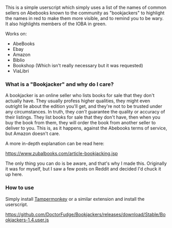 This is a simple userscript which simply uses a list of the names of common sellers on Abebooks known to the community as "bookjackers" to highlight the names in red to make them more visible, and to remind you to be wary. It also highlights members of the IOBA in green.

Works on:

* AbeBooks
* Ebay
* Amazon
* Biblio
* Bookshop (Which isn't really necessary but it was requested)
* ViaLibri

### What is a "Bookjacker" and why do I care?
A bookjacker is an online seller who lists books for sale that they don't actually have. They usually profess higher qualities, they might even outright lie about the edition you'll get, and they're not to be trusted under any circumstances. In truth, they *can't* guarantee the quality or accuracy of their listings. They list books for sale that they don't have, then when you buy the book from them, they will order the book from another seller to deliver to you. This is, as it happens, against the Abebooks terms of service, but Amazon doesn't care.

A more in-depth explanation can be read here:

https://www.zubalbooks.com/article-bookjacking.jsp

The only thing you can do is be aware, and that's why I made this. Originally it was for myself, but I saw a few posts on Reddit and decided I'd chuck it up here.

### How to use
Simply install [Tampermonkey](https://www.tampermonkey.net/) or a similar extension and install the userscript.

https://github.com/DoctorFudge/Bookjackers/releases/download/Stable/Bookjackers-1.4.user.js
